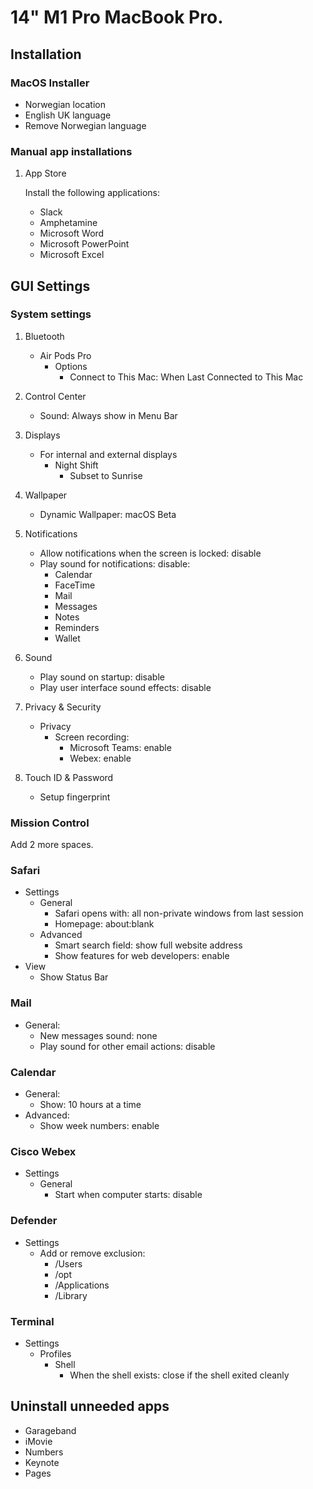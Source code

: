 # 14\" M1 Pro MacBook Pro.

## Installation

### MacOS Installer

- Norwegian location
- English UK language
- Remove Norwegian language

### Manual app installations

1. App Store

   Install the following applications:

   - Slack
   - Amphetamine
   - Microsoft Word
   - Microsoft PowerPoint
   - Microsoft Excel

## GUI Settings

### System settings

1. Bluetooth

   - Air Pods Pro
     - Options
       - Connect to This Mac: When Last Connected to This Mac

2. Control Center

   - Sound: Always show in Menu Bar

3. Displays

   - For internal and external displays
     - Night Shift
       - Subset to Sunrise

4. Wallpaper

   - Dynamic Wallpaper: macOS Beta

5. Notifications

   - Allow notifications when the screen is locked: disable
   - Play sound for notifications: disable:
     - Calendar
     - FaceTime
     - Mail
     - Messages
     - Notes
     - Reminders
     - Wallet

6. Sound

   - Play sound on startup: disable
   - Play user interface sound effects: disable

7. Privacy & Security

   - Privacy
     - Screen recording:
       - Microsoft Teams: enable
       - Webex: enable

8. Touch ID & Password

   - Setup fingerprint

### Mission Control

Add 2 more spaces.

### Safari

- Settings
  - General
    - Safari opens with: all non-private windows from last session
    - Homepage: about:blank
  - Advanced
    - Smart search field: show full website address
    - Show features for web developers: enable
- View
  - Show Status Bar

### Mail

- General:
  - New messages sound: none
  - Play sound for other email actions: disable

### Calendar

- General:
  - Show: 10 hours at a time
- Advanced:
  - Show week numbers: enable

### Cisco Webex

- Settings
  - General
    - Start when computer starts: disable

### Defender

- Settings
  - Add or remove exclusion:
    - /Users
    - /opt
    - /Applications
    - /Library

### Terminal

- Settings
  - Profiles
    - Shell
      - When the shell exists: close if the shell exited cleanly

## Uninstall unneeded apps

- Garageband
- iMovie
- Numbers
- Keynote
- Pages
